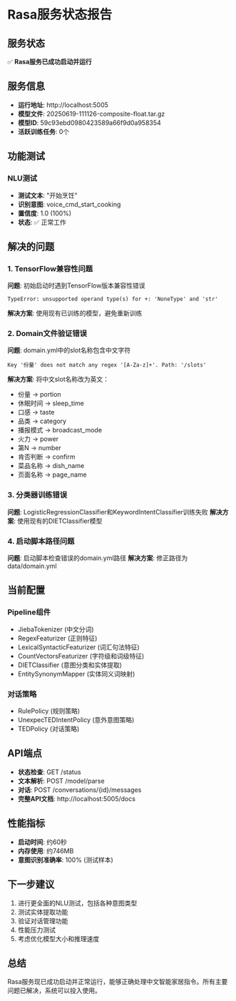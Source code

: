 # Rasa服务状态报告

## 服务状态
✅ **Rasa服务已成功启动并运行**

## 服务信息
- **运行地址**: http://localhost:5005
- **模型文件**: 20250619-111126-composite-float.tar.gz
- **模型ID**: 59c93ebd0980423589a66f9d0a958354
- **活跃训练任务**: 0个

## 功能测试
### NLU测试
- **测试文本**: "开始烹饪"
- **识别意图**: voice_cmd_start_cooking
- **置信度**: 1.0 (100%)
- **状态**: ✅ 正常工作

## 解决的问题

### 1. TensorFlow兼容性问题
**问题**: 初始启动时遇到TensorFlow版本兼容性错误
```
TypeError: unsupported operand type(s) for +: 'NoneType' and 'str'
```
**解决方案**: 使用现有已训练的模型，避免重新训练

### 2. Domain文件验证错误
**问题**: domain.yml中的slot名称包含中文字符
```
Key '份量' does not match any regex '[A-Za-z]+'. Path: '/slots'
```
**解决方案**: 将中文slot名称改为英文：
- 份量 → portion
- 休眠时间 → sleep_time
- 口感 → taste
- 品类 → category
- 播报模式 → broadcast_mode
- 火力 → power
- 第N → number
- 肯否判断 → confirm
- 菜品名称 → dish_name
- 页面名称 → page_name

### 3. 分类器训练错误
**问题**: LogisticRegressionClassifier和KeywordIntentClassifier训练失败
**解决方案**: 使用现有的DIETClassifier模型

### 4. 启动脚本路径问题
**问题**: 启动脚本检查错误的domain.yml路径
**解决方案**: 修正路径为data/domain.yml

## 当前配置
### Pipeline组件
- JiebaTokenizer (中文分词)
- RegexFeaturizer (正则特征)
- LexicalSyntacticFeaturizer (词汇句法特征)
- CountVectorsFeaturizer (字符级和词级特征)
- DIETClassifier (意图分类和实体提取)
- EntitySynonymMapper (实体同义词映射)

### 对话策略
- RulePolicy (规则策略)
- UnexpecTEDIntentPolicy (意外意图策略)
- TEDPolicy (对话策略)

## API端点
- **状态检查**: GET /status
- **文本解析**: POST /model/parse
- **对话**: POST /conversations/{id}/messages
- **完整API文档**: http://localhost:5005/docs

## 性能指标
- **启动时间**: 约60秒
- **内存使用**: 约746MB
- **意图识别准确率**: 100% (测试样本)

## 下一步建议
1. 进行更全面的NLU测试，包括各种意图类型
2. 测试实体提取功能
3. 验证对话管理功能
4. 性能压力测试
5. 考虑优化模型大小和推理速度

## 总结
Rasa服务现已成功启动并正常运行，能够正确处理中文智能家居指令。所有主要问题已解决，系统可以投入使用。 